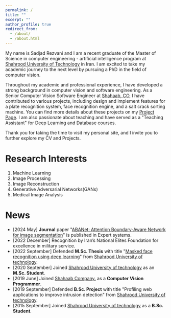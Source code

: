 ```yaml
---
permalink: /
title: ""
excerpt: ""
author_profile: true
redirect_from: 
  - /about/
  - /about.html
---  
```

My name is Sadjad Rezvani and I am a recent graduate of the Master of Science in computer engineering - artificial intelligence program at [Shahrood University of Technology](https://shahroodut.ac.ir/en/) in Iran. I am excited to take my academic journey to the next level by pursuing a PhD in the field of computer vision.

Throughout my academic and professional experience, I have developed a strong background in computer vision and software engineering. As a Senior Computer Vision Software Engineer at [Shahaab, CO](https://shahaab-co.com/en/), I have contributed to various projects, including design and implement features for a plate recognition system, face recognition engine, and  a salt crack sorting machine. You can find more details about these projects on my [Project Page](https://sadjadrz.github.io/projects/). I am also passionate about teaching and have served as a "Teaching Assistant" for Deep Learning and Database courses. 

Thank you for taking the time to visit my personal site, and I invite you to further explore my CV and Projects.



Research Interests
======
1. Machine Learning
2. Image Processing
3. Image Reconstruction
4. Generative Adversarial Networks(GANs)
5. Medical Image Analysis

News
======
* [2024 May] **Journal** paper "[ABANet: Attention Boundary-Aware Network for image segmentation](https://onlinelibrary.wiley.com/doi/10.1111/exsy.13625)" is published in Expert systems.
* [2022 December] Recognition by Iran’s National Elites Foundation for excellence in military service.
* [2022 September] Defended **M.Sc. Thesis** with title "[Masked face recognition using deep learning](ThesisV3_msc.pdf)" from [Shahrood University of technology](https://shahroodut.ac.ir/en).
* [2020 September] Joined [Shahrood University of technology](https://shahroodut.ac.ir/en) as an **M.Sc. Student**.
* [2019 June] Joined [Shahaab Company.](https://www.shahaab-co.com/en) as a **Computer Vision Programmer**.
* [2019 September] Defended **B.Sc. Project** with title "Profiling web applications to improve intrusion detection" from [Shahrood University of technology](https://shahroodut.ac.ir/en).
* [2015 September] Joined [Shahrood University of technology](https://shahroodut.ac.ir/en) as a **B.Sc. Student**.
